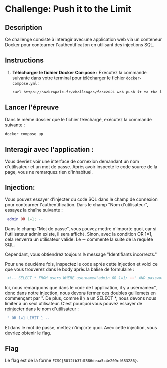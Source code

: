 # Challenge: Push it to the Limit

## Description
Ce challenge consiste à interagir avec une application web via un conteneur Docker pour contourner l'authentification en utilisant des injections SQL.

## Instructions

1. **Télécharger le fichier Docker Compose :**
   Exécutez la commande suivante dans votre terminal pour télécharger le fichier `docker-compose.yml` :
   ```bash
   curl https://hackropole.fr/challenges/fcsc2021-web-push-it-to-the-limit/docker-compose.public.yml -o docker-compose.yml
   ```
## Lancer l'épreuve

Dans le même dossier que le fichier téléchargé, exécutez la commande suivante :

```bash
docker compose up
```
## Interagir avec l'application :

Vous devriez voir une interface de connexion demandant un nom d'utilisateur et un mot de passe. 
Après avoir inspecté le code source de la page, vous ne remarquez rien d'inhabituel.

## Injection:

Vous pouvez essayer d'injecter du code SQL dans le champ de connexion pour contourner l'authentification. 
Dans le champ "Nom d'utilisateur", essayez la chaîne suivante :

```lua
 admin OR 1=1; --
```

Dans le champ "Mot de passe", vous pouvez mettre n'importe quoi, car si l'utilisateur admin existe, il sera affiché. Sinon, avec la condition OR 1=1, cela renverra un utilisateur valide. Le -- commente la suite de la requête SQL.

Cependant, vous obtiendrez toujours le message "Identifiants incorrects."

Pour une deuxième fois, inspectez le code après cette injection et voici ce que vous trouverez dans le body après la balise de formulaire :

```html
 <!-- SELECT * FROM users WHERE username="admin OR 1=1; --" AND password="a" -->
```
Ici, nous remarquons que dans le code de l'application, il y a username=", donc dans notre injection, nous devons fermer ces doubles guillemets en commençant par ". De plus, comme il y a un SELECT *, nous devons nous limiter à un seul utilisateur. C'est pourquoi vous pouvez essayer de réinjecter dans le nom d'utilisateur :

```lua
 " OR 1=1 LIMIT 1 --
```
Et dans le mot de passe, mettez n'importe quoi. Avec cette injection, vous devriez obtenir le flag.

## Flag

Le flag est de la forme `FCSC{5012fb37d7886deaa5c4e209cf683286}`.